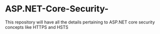 # ASP.NET-Core-Security-
This repository will have all the details pertaining to ASP.NET core security concepts like HTTPS and HSTS
